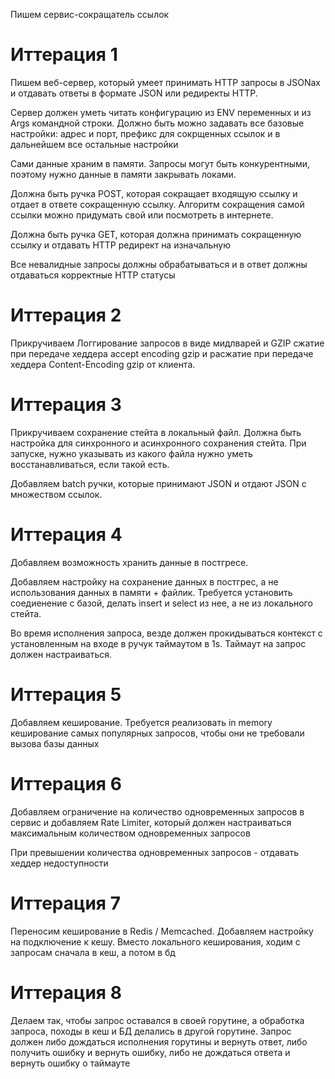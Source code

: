 Пишем сервис-сокращатель ссылок

# Иттерация 1

Пишем веб-сервер, который умеет принимать HTTP запросы в JSONах и отдавать ответы в формате JSON или редиректы HTTP.

Сервер должен уметь читать конфигурацию из ENV переменных и из Args командной строки. Должно быть можно задавать все базовые настройки: адрес и порт, префикс для сокрщенных ссылок и в дальнейшем все остальные настройки

Сами данные храним в памяти. Запросы могут быть конкурентными, поэтому нужно данные в памяти закрывать локами.

Должна быть ручка POST, которая сокращает входящую ссылку и отдает в ответе сокращенную ссылку. Алгоритм сокращения самой ссылки можно придумать свой или посмотреть в интернете.

Должна быть ручка GET, которая должна принимать сокращенную ссылку и отдавать HTTP редирект на изначальную

Все невалидные запросы должны обрабатываться и в ответ должны отдаваться корректные HTTP статусы

# Иттерация 2

Прикручиваем Логгирование запросов в виде мидлварей и GZIP сжатие при передаче хеддера accept encoding gzip и расжатие при передаче хеддера Content-Encoding gzip от клиента.

# Иттерация 3

Прикручиваем сохранение стейта в локальный файл. Должна быть настройка для синхронного и асинхронного сохранения стейта. При запуске, нужно указывать из какого файла нужно уметь восстанавливаться, если такой есть.

Добавляем batch ручки, которые принимают JSON и отдают JSON с множеством ссылок.

# Иттерация 4

Добавляем возможность хранить данные в постгресе.

Добавляем настройку на сохранение данных в постгрес, а не использования данных в памяти + файлик. Требуется установить соедиенение с базой, делать insert и select из нее, а не из локального стейта.

Во время исполнения запроса, везде должен прокидываться контекст с установленным на входе в ручук таймаутом в 1s. Таймаут на запрос должен настраиваться.

# Иттерация 5

Добавляем кеширование. Требуется реализовать in memory кеширование самых популярных запросов, чтобы они не требовали вызова базы данных

# Иттерация 6

Добавляем ограничение на количество одновременных запросов в сервис и добавляем Rate Limiter, который должен настраиваться максимальным количеством одновременных запросов

При превышении количества одновременных запросов - отдавать хеддер недоступности

# Иттерация 7

Переносим кеширование в Redis / Memcached.
Добавляем настройку на подключение к кешу. Вместо локального кеширования, ходим с запросам сначала в кеш, а потом в бд

# Иттерация 8

Делаем так, чтобы запрос оставался в своей горутине, а обработка запроса, походы в кеш и БД делались в другой горутине. Запрос должен либо дождаться исполнения горутины и вернуть ответ, либо получить ошибку и вернуть ошибку, либо не дождаться ответа и вернуть ошибку о таймауте
